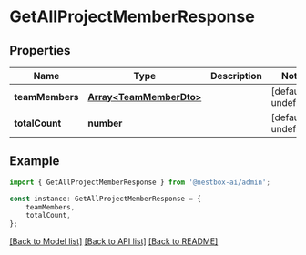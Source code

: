 # GetAllProjectMemberResponse


## Properties

Name | Type | Description | Notes
------------ | ------------- | ------------- | -------------
**teamMembers** | [**Array&lt;TeamMemberDto&gt;**](TeamMemberDto.md) |  | [default to undefined]
**totalCount** | **number** |  | [default to undefined]

## Example

```typescript
import { GetAllProjectMemberResponse } from '@nestbox-ai/admin';

const instance: GetAllProjectMemberResponse = {
    teamMembers,
    totalCount,
};
```

[[Back to Model list]](../README.md#documentation-for-models) [[Back to API list]](../README.md#documentation-for-api-endpoints) [[Back to README]](../README.md)
